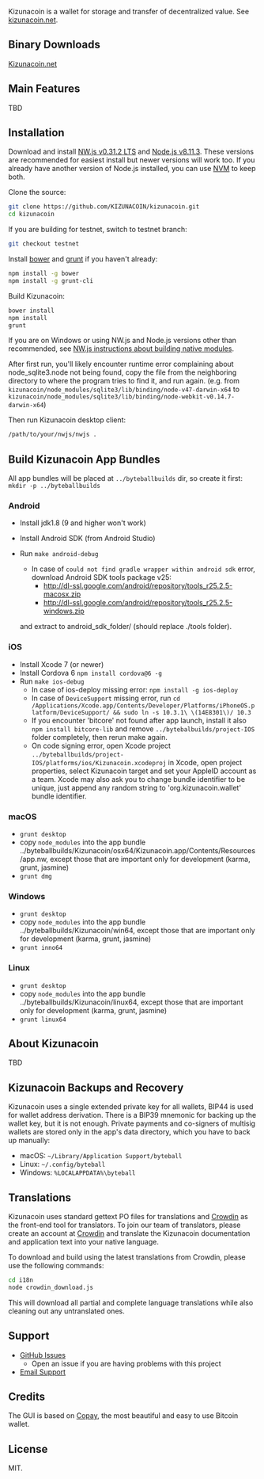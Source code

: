 Kizunacoin is a wallet for storage and transfer of decentralized value.  See [kizunacoin.net](https://www.kizunacoin.net/).

## Binary Downloads

[Kizunacoin.net](https://www.kizuncaoin.net/)

## Main Features

TBD

## Installation

Download and install [NW.js v0.31.2 LTS](https://dl.nwjs.io/v0.31.2) and [Node.js v8.11.3](https://nodejs.org/download/release/v5.12.0/).  These versions are recommended for easiest install but newer versions will work too.  If you already have another version of Node.js installed, you can use [NVM](https://github.com/creationix/nvm) to keep both.

Clone the source:

```sh
git clone https://github.com/KIZUNACOIN/kizunacoin.git
cd kizunacoin
```

If you are building for testnet, switch to testnet branch:
```sh
git checkout testnet
```

Install [bower](http://bower.io/) and [grunt](http://gruntjs.com/getting-started) if you haven't already:

```sh
npm install -g bower
npm install -g grunt-cli
```

Build Kizunacoin:

```sh
bower install
npm install
grunt
```
If you are on Windows or using NW.js and Node.js versions other than recommended, see [NW.js instructions about building native modules](http://docs.nwjs.io/en/latest/For%20Users/Advanced/Use%20Native%20Node%20Modules/).

After first run, you'll likely encounter runtime error complaining about node_sqlite3.node not being found, copy the file from the neighboring directory to where the program tries to find it, and run again. (e.g. from `kizunacoin/node_modules/sqlite3/lib/binding/node-v47-darwin-x64` to `kizunacoin/node_modules/sqlite3/lib/binding/node-webkit-v0.14.7-darwin-x64`)

Then run Kizunacoin desktop client:

```sh
/path/to/your/nwjs/nwjs .
```

## Build Kizunacoin App Bundles

All app bundles will be placed at `../byteballbuilds` dir, so create it first: `mkdir -p ../byteballbuilds`


### Android
- Install jdk1.8 (9 and higher won't work)
- Install Android SDK (from Android Studio)
- Run `make android-debug`
  * In case of `could not find gradle wrapper within android sdk` error, download Android SDK tools package v25:
    * http://dl-ssl.google.com/android/repository/tools_r25.2.5-macosx.zip
    * http://dl-ssl.google.com/android/repository/tools_r25.2.5-windows.zip

  and extract to android_sdk_folder/ (should replace ./tools folder).

### iOS

- Install Xcode 7 (or newer)
- Install Cordova 6 `npm install cordova@6 -g`
- Run `make ios-debug`
  * In case of ios-deploy missing error: `npm install -g ios-deploy`
  * In case of `DeviceSupport` missing error, run `cd /Applications/Xcode.app/Contents/Developer/Platforms/iPhoneOS.platform/DeviceSupport/ && sudo ln -s 10.3.1\ \(14E8301\)/ 10.3`
  * If you encounter 'bitcore' not found after app launch, install it also `npm install bitcore-lib` and remove `../bytebalbuilds/project-IOS` folder completely, then rerun make again.
  * On code signing error, open Xcode project `../byteballbuilds/project-IOS/platforms/ios/Kizunacoin.xcodeproj` in Xcode, open project properties, select Kizunacoin target and set your AppleID account as a team. Xcode may also ask you to change bundle identifier to be unique, just append any random string to 'org.kizunacoin.wallet' bundle identifier.

### macOS

- `grunt desktop`
- copy `node_modules` into the app bundle ../byteballbuilds/Kizunacoin/osx64/Kizunacoin.app/Contents/Resources/app.nw, except those that are important only for development (karma, grunt, jasmine)
- `grunt dmg`

### Windows

- `grunt desktop`
- copy `node_modules` into the app bundle ../byteballbuilds/Kizunacoin/win64, except those that are important only for development (karma, grunt, jasmine)
- `grunt inno64`

### Linux

- `grunt desktop`
- copy `node_modules` into the app bundle ../byteballbuilds/Kizunacoin/linux64, except those that are important only for development (karma, grunt, jasmine)
- `grunt linux64`


## About Kizunacoin

TBD

## Kizunacoin Backups and Recovery

Kizunacoin uses a single extended private key for all wallets, BIP44 is used for wallet address derivation.  There is a BIP39 mnemonic for backing up the wallet key, but it is not enough.  Private payments and co-signers of multisig wallets are stored only in the app's data directory, which you have to back up manually:

* macOS: `~/Library/Application Support/byteball`
* Linux: `~/.config/byteball`
* Windows: `%LOCALAPPDATA%\byteball`


## Translations

Kizunacoin uses standard gettext PO files for translations and [Crowdin](https://crowdin.com/project/kizunacoin) as the front-end tool for translators. To join our team of translators, please create an account at [Crowdin](https://crowdin.com) and translate the Kizunacoin documentation and application text into your native language.

To download and build using the latest translations from Crowdin, please use the following commands:

```sh
cd i18n
node crowdin_download.js
```

This will download all partial and complete language translations while also cleaning out any untranslated ones.


## Support

* [GitHub Issues](https://github.com/KIZUNACOIN/kizunacoin/issues)
  * Open an issue if you are having problems with this project
* [Email Support](mailto:admin@kizunacoin.net)

## Credits

The GUI is based on [Copay](https://github.com/bitpay/copay), the most beautiful and easy to use Bitcoin wallet.

## License

MIT.
